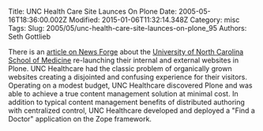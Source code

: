 Title: UNC Health Care Site Launces On Plone
Date: 2005-05-16T18:36:00.002Z
Modified: 2015-01-06T11:32:14.348Z
Category: misc
Tags: 
Slug: 2005/05/unc-health-care-site-launces-on-plone_95
Authors: Seth Gottlieb

There is an [article on News Forge](http://programming.newsforge.com/programming/05/05/04/218202.shtml?tid=48) about the [University of North Carolina School of Medicine](http://www.unchealthcare.org/) re-launching their internal and external websites in Plone.  UNC Healthcare had the classic problem of organically grown websites creating a disjointed and confusing experience for their visitors.  Operating on a modest budget, UNC Healthcare discovered Plone and was able to achieve a true content management solution at minimal cost.  In addition to typical content management benefits of distributed authoring with centralized control,  UNC Healthcare developed and deployed a "Find a Doctor" application on the Zope framework.
